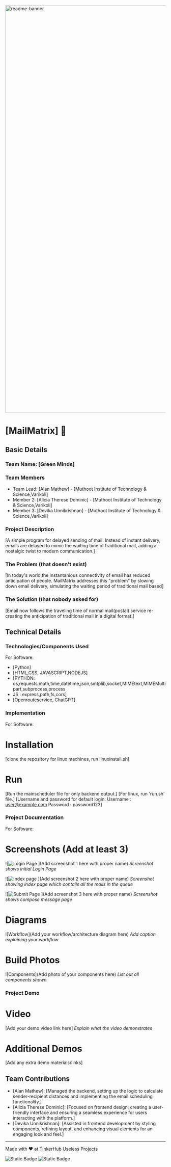 <img width="1280" alt="readme-banner" src="https://github.com/user-attachments/assets/35332e92-44cb-425b-9dff-27bcf1023c6c">

# [MailMatrix] 🎯


## Basic Details
### Team Name: [Green Minds]


### Team Members
- Team Lead: [Alan Mathew] - [Muthoot Institute of Technology & Science,Varikoli]
- Member 2: [Alicia Therese Dominic] - [Muthoot Institute of Technology & Science,Varikoli]
- Member 3: [Devika Unnikrishnan] - [Muthoot Institute of Technology & Science,Varikoli]

### Project Description
[A simple program for delayed sending of mail. Instead of instant delivery, emails are delayed to mimic the waiting time of traditional mail, adding a nostalgic twist to modern communication.]

### The Problem (that doesn't exist)
[In today's world,the instantanious connectivity of email has reduced anticipation of people. MailMatrix addresses this "problem" by slowing down email delivery, simulating the waiting period of traditional mail based]

### The Solution (that nobody asked for)
[Email now follows the traveling time of normal mail(postal) service re-creating the anticipation of traditional mail in a digital format.]

## Technical Details
### Technologies/Components Used
For Software:
- [Python]
- [HTML,CSS, JAVASCRIPT,NODEJS]
- [PYTHON: os,requests,math,time,datetime,json,smtplib,socket,MIMEtext,MIMEMultipart,subprocess,process
-  JS : express,path,fs,cors]
- [Openrouteservice, ChatGPT]

### Implementation
For Software:
# Installation
[clone the repository
for linux machines, run linuxinstall.sh]

# Run
[Run the mainscheduler file for only backend output.]
[For linux, run 'run.sh' file.]
[Username and password for default login:
Username : user@example.com
Password : password123]

### Project Documentation
For Software:

# Screenshots (Add at least 3)
![![Login Page](https://github.com/user-attachments/assets/f71113a2-91a1-4a29-a13e-37f1d5d20ffc)
](Add screenshot 1 here with proper name)
*Screenshot shows initial Login Page*

![![Index page](https://github.com/user-attachments/assets/4f8a967d-0fe9-4ea2-a31d-a1c8edb5a07d)
](Add screenshot 2 here with proper name)
*Screenshot showing index page which contails all the mails in the queue*

![![Submit Page](https://github.com/user-attachments/assets/341a9a12-0ffe-4238-a4d2-b3d4ba38d7f5)
](Add screenshot 3 here with proper name)
*Screenshot shows compose message page*

# Diagrams
![Workflow](Add your workflow/architecture diagram here)
*Add caption explaining your workflow*

# Build Photos
![Components](Add photo of your components here)
*List out all components shown*


### Project Demo
# Video
[Add your demo video link here]
*Explain what the video demonstrates*

# Additional Demos
[Add any extra demo materials/links]

## Team Contributions
- [Alan Mathew]: [Managed the backend, setting up the logic to calculate sender-recipient distances and implementing the email scheduling functionality.]
- [Alicia Therese Dominic]: [Focused on frontend design, creating a user-friendly interface and ensuring a seamless experience for users interacting with the platform.]
- [Devika Unnikrishnan]: [Assisted in frontend development by styling components, refining layout, and enhancing visual elements for an engaging look and feel.]

---
Made with ❤️ at TinkerHub Useless Projects 

![Static Badge](https://img.shields.io/badge/TinkerHub-24?color=%23000000&link=https%3A%2F%2Fwww.tinkerhub.org%2F)
![Static Badge](https://img.shields.io/badge/UselessProject--24-24?link=https%3A%2F%2Fwww.tinkerhub.org%2Fevents%2FQ2Q1TQKX6Q%2FUseless%2520Projects)



